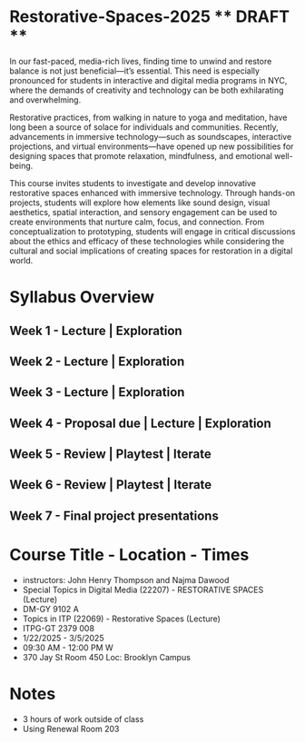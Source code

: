 # Restorative-Spaces-2025 ** DRAFT **

In our fast-paced, media-rich lives, finding time to unwind and restore balance is not just beneficial—it’s essential. This need is especially pronounced for students in interactive and digital media programs in NYC, where the demands of creativity and technology can be both exhilarating and overwhelming.

Restorative practices, from walking in nature to yoga and meditation, have long been a source of solace for individuals and communities. Recently, advancements in immersive technology—such as soundscapes, interactive projections, and virtual environments—have opened up new possibilities for designing spaces that promote relaxation, mindfulness, and emotional well-being.

This course invites students to investigate and develop innovative restorative spaces enhanced with immersive technology. Through hands-on projects, students will explore how elements like sound design, visual aesthetics, spatial interaction, and sensory engagement can be used to create environments that nurture calm, focus, and connection. From conceptualization to prototyping, students will engage in critical discussions about the ethics and efficacy of these technologies while considering the cultural and social implications of creating spaces for restoration in a digital world.

# Syllabus Overview

## Week 1 - Lecture | Exploration

## Week 2 - Lecture | Exploration

## Week 3 - Lecture | Exploration

## Week 4 - Proposal due | Lecture | Exploration

## Week  5 - Review | Playtest | Iterate

## Week 6 - Review | Playtest | Iterate

## Week 7 - Final project presentations

# Course Title - Location - Times

- instructors: John Henry Thompson and Najma Dawood
- Special Topics in Digital Media (22207) - RESTORATIVE SPACES (Lecture)
- DM-GY 9102 A
- Topics in ITP (22069) - Restorative Spaces (Lecture)
- ITPG-GT 2379 008
- 1/22/2025 - 3/5/2025
- 09:30 AM - 12:00 PM W
-  370 Jay St Room 450 Loc: Brooklyn Campus

# Notes

- 3 hours of work outside of class
- Using Renewal Room 203

  
